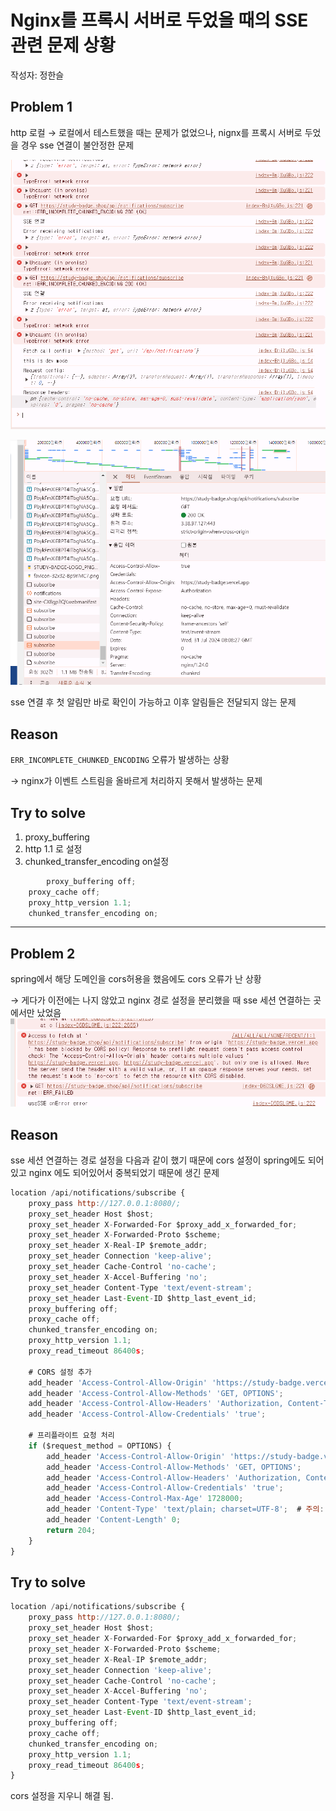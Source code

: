 # Nginx를 프록시 서버로 두었을 때의 SSE 관련 문제 상황
작성자: 정한슬

## Problem 1

http 로컬 → 로컬에서 테스트했을 때는 문제가 없었으나, nignx를 프록시 서버로 두었을 경우 sse 연결이 불안정한 문제

![image](https://github.com/HanSeulChung/StudyBadge/blob/main/docs/troubleshooting/img/sse_error1.png?raw=true)

![image](https://github.com/HanSeulChung/StudyBadge/blob/main/docs/troubleshooting/img/error2.png?raw=true)

sse 연결 후 첫 알림만 바로 확인이 가능하고 이후 알림들은 전달되지 않는 문제

## Reason

`ERR_INCOMPLETE_CHUNKED_ENCODING` 오류가 발생하는 상황

→ nginx가 이벤트 스트림을 올바르게 처리하지 못해서 발생하는 문제

## Try to solve

1. proxy_buffering
2. http 1.1 로 설정
3. chunked_transfer_encoding on설정

```jsx
		proxy_buffering off;
    proxy_cache off;
    proxy_http_version 1.1;
    chunked_transfer_encoding on;
```

---


## Problem 2

spring에서 해당 도메인을 cors허용을 했음에도 cors 오류가 난 상황

→ 게다가 이전에는 나지 않았고 nginx 경로 설정을 분리했을 때 sse 세션 연결하는 곳에서만 났었음
![image](https://github.com/HanSeulChung/StudyBadge/blob/main/docs/troubleshooting/img/sse_error2.png?raw=true)

## Reason

sse 세션 연결하는 경로 설정을 다음과 같이 했기 때문에 cors 설정이 spring에도 되어있고 nginx 에도 되어있어서 중복되었기 때문에 생긴 문제

```jsx
location /api/notifications/subscribe {
    proxy_pass http://127.0.0.1:8080/;
    proxy_set_header Host $host;
    proxy_set_header X-Forwarded-For $proxy_add_x_forwarded_for;
    proxy_set_header X-Forwarded-Proto $scheme;
    proxy_set_header X-Real-IP $remote_addr;
    proxy_set_header Connection 'keep-alive';
    proxy_set_header Cache-Control 'no-cache';
    proxy_set_header X-Accel-Buffering 'no';
    proxy_set_header Content-Type 'text/event-stream';
    proxy_set_header Last-Event-ID $http_last_event_id;
    proxy_buffering off;
    proxy_cache off;
    chunked_transfer_encoding on;
    proxy_http_version 1.1;
    proxy_read_timeout 86400s;

    # CORS 설정 추가
    add_header 'Access-Control-Allow-Origin' 'https://study-badge.vercel.app';
    add_header 'Access-Control-Allow-Methods' 'GET, OPTIONS';
    add_header 'Access-Control-Allow-Headers' 'Authorization, Content-Type, Last-Event-ID';
    add_header 'Access-Control-Allow-Credentials' 'true';

    # 프리플라이트 요청 처리
    if ($request_method = OPTIONS) {
        add_header 'Access-Control-Allow-Origin' 'https://study-badge.vercel.app';
        add_header 'Access-Control-Allow-Methods' 'GET, OPTIONS';
        add_header 'Access-Control-Allow-Headers' 'Authorization, Content-Type, Last-Event-ID';
        add_header 'Access-Control-Allow-Credentials' 'true';
        add_header 'Access-Control-Max-Age' 1728000;
        add_header 'Content-Type' 'text/plain; charset=UTF-8';  # 주의: 세미콜론을 사용하여 charset 설정
        add_header 'Content-Length' 0;
        return 204;
    }
}
```

## Try to solve

```jsx
location /api/notifications/subscribe {
    proxy_pass http://127.0.0.1:8080/;
    proxy_set_header Host $host;
    proxy_set_header X-Forwarded-For $proxy_add_x_forwarded_for;
    proxy_set_header X-Forwarded-Proto $scheme;
    proxy_set_header X-Real-IP $remote_addr;
    proxy_set_header Connection 'keep-alive';
    proxy_set_header Cache-Control 'no-cache';
    proxy_set_header X-Accel-Buffering 'no';
    proxy_set_header Content-Type 'text/event-stream';
    proxy_set_header Last-Event-ID $http_last_event_id;
    proxy_buffering off;
    proxy_cache off;
    chunked_transfer_encoding on;
    proxy_http_version 1.1;
    proxy_read_timeout 86400s;
}
```

cors 설정을 지우니 해결 됨.

